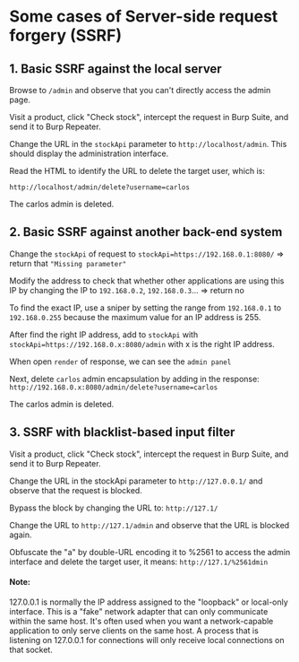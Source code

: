 # Some cases of Server-side request forgery (SSRF)

## 1. Basic SSRF against the local server

Browse to `/admin` and observe that you can't directly access the admin page.

Visit a product, click "Check stock", intercept the request in Burp Suite, and send it to Burp Repeater.

Change the URL in the `stockApi` parameter to `http://localhost/admin`. This should display the administration interface.

Read the HTML to identify the URL to delete the target user, which is:

`http://localhost/admin/delete?username=carlos`

The carlos admin is deleted.

## 2. Basic SSRF against another back-end system

Change the `stockApi` of request to `stockApi=https://192.168.0.1:8080/` => return that `"Missing parameter"`

Modify the address to check that whether other applications are using this IP by changing the IP to `192.168.0.2`, `192.168.0.3`... => return no

To find the exact IP, use a sniper by setting the range from `192.168.0.1` to `192.168.0.255` because the maximum value for an IP address is 255.

After find the right IP address, add to `stockApi` with `stockApi=https://192.168.0.x:8080/admin` with x is the right IP address.

When open `render` of response, we can see the `admin panel`

Next, delete `carlos` admin encapsulation by adding in the response: `http://192.168.0.x:8080/admin/delete?username=carlos`

The carlos admin is deleted.

## 3. SSRF with blacklist-based input filter

Visit a product, click "Check stock", intercept the request in Burp Suite, and send it to Burp Repeater.

Change the URL in the stockApi parameter to `http://127.0.0.1/` and observe that the request is blocked. 

Bypass the block by changing the URL to: `http://127.1/`

Change the URL to `http://127.1/admin` and observe that the URL is blocked again.

Obfuscate the "a" by double-URL encoding it to %2561 to access the admin interface and delete the target user, it means: `http://127.1/%2561dmin`

#### Note: 
127.0.0.1 is normally the IP address assigned to the "loopback" or local-only interface. This is a "fake" network adapter that can only communicate within the same host. It's often used when you want a network-capable application to only serve clients on the same host. A process that is listening on 127.0.0.1 for connections will only receive local connections on that socket.
